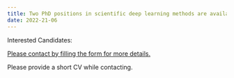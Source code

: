 ```yaml
---
title: Two PhD positions in scientific deep learning methods are available now.
date: 2022-21-06
---
```




<!--more-->

Interested Candidates:

[Please contact by filling the form for more details.](https://phoices.netlify.app/contact/)

Please provide a short CV while contacting.
